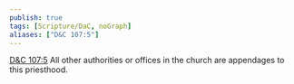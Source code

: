 ```yaml
---
publish: true
tags: [Scripture/DaC, noGraph]
aliases: ["D&C 107:5"]
---
```

[D&C 107:5](https://churchofjesuschrist.org/study/scriptures/dc-testament/dc/107?lang=eng&id=p5#p5) All other authorities or offices in the church are appendages to this priesthood.
